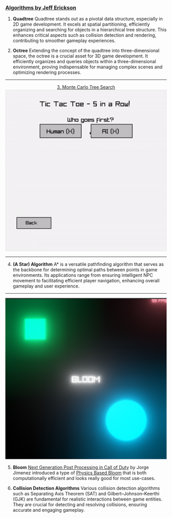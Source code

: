 ### [Algorithms by Jeff Erickson](https://jeffe.cs.illinois.edu/teaching/algorithms/)

1. **Quadtree**
Quadtree stands out as a pivotal data structure, especially in 2D game development. It excels at spatial partitioning, efficiently organizing and searching for objects in a hierarchical tree structure. This enhances critical aspects such as collision detection and rendering, contributing to smoother gameplay experiences.

2. **Octree**
Extending the concept of the quadtree into three-dimensional space, the octree is a crucial asset for 3D game development. It efficiently organizes and queries objects within a three-dimensional environment, proving indispensable for managing complex scenes and optimizing rendering processes.

<hr>
<p align="center">
  <a href="mcts/example/main.odin">
    3. Monte Carlo Tree Search
  </a>
  <a href="mcts/example/main.odin">
    <img src="mcts/example/preview.gif" alt="mcts" width="960">
  </a>
</p>
<hr>

4. **(A Star) Algorithm** 
A* is a versatile pathfinding algorithm that serves as the backbone for determining optimal paths between points in game environments. Its applications range from ensuring intelligent NPC movement to facilitating efficient player navigation, enhancing overall gameplay and user experience.

<hr>
<p align="center">
  <a href="bloom/main.odin">
    <img src="bloom/assets/preview.png" alt="bloom" width="960">
  </a>
</p>

5. **Bloom**
[Next Generation Post Processing in Call of Duty](https://www.iryoku.com/next-generation-post-processing-in-call-of-duty-advanced-warfare/) by Jorge Jimenez introduced 
a type of [Physics Based Bloom](https://learnopengl.com/Guest-Articles/2022/Phys.-Based-Bloom) that is both computationally efficient and looks really good for most use-cases.

6. **Collision Detection Algorithms**
Various collision detection algorithms such as Separating Axis Theorem (SAT) and Gilbert–Johnson–Keerthi (GJK) are fundamental for realistic interactions between game entities. They are crucial for detecting and resolving collisions, ensuring accurate and engaging gameplay.